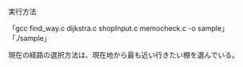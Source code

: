 実行方法

「gcc find_way.c dijkstra.c shopInput.c memocheck.c -o sample」
「./sample」

現在の経路の選択方法は、現在地から最も近い行きたい棚を選んでいる。
